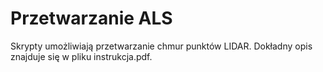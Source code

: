 # Przetwarzanie ALS

Skrypty umożliwiają przetwarzanie chmur punktów LIDAR. Dokładny opis znajduje się w pliku instrukcja.pdf.

